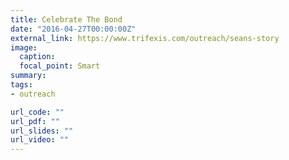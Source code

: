 ```yaml
---
title: Celebrate The Bond
date: "2016-04-27T00:00:00Z"
external_link: https://www.trifexis.com/outreach/seans-story
image:
  caption: 
  focal_point: Smart
summary:
tags:
- outreach

url_code: ""
url_pdf: ""
url_slides: ""
url_video: ""
---
```


